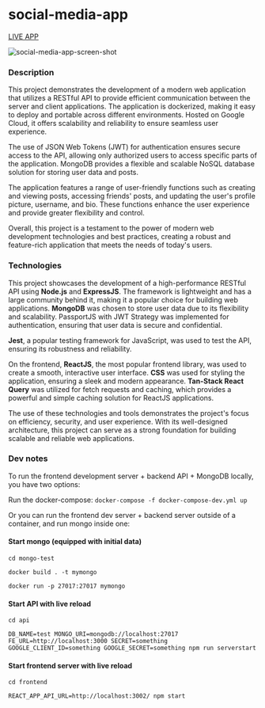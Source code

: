 # social-media-app

[LIVE APP](https://main.d1l2zslx6rge0v.amplifyapp.com/login)

![social-media-app-screen-shot](https://user-images.githubusercontent.com/35308786/227627654-e28ac04e-2622-4a93-88f0-d01cc98e8cae.png)

### Description
This project demonstrates the development of a modern web application that utilizes a RESTful API to provide efficient communication between the server and client applications. The application is dockerized, making it easy to deploy and portable across different environments. Hosted on Google Cloud, it offers scalability and reliability to ensure seamless user experience.

The use of JSON Web Tokens (JWT) for authentication ensures secure access to the API, allowing only authorized users to access specific parts of the application. MongoDB provides a flexible and scalable NoSQL database solution for storing user data and posts.

The application features a range of user-friendly functions such as creating and viewing posts, accessing friends' posts, and updating the user's profile picture, username, and bio. These functions enhance the user experience and provide greater flexibility and control.

Overall, this project is a testament to the power of modern web development technologies and best practices, creating a robust and feature-rich application that meets the needs of today's users.

### Technologies 
This project showcases the development of a high-performance RESTful API using **Node.js** and **ExpressJS**. The framework is lightweight and has a large community behind it, making it a popular choice for building web applications. **MongoDB** was chosen to store user data due to its flexibility and scalability. PassportJS with JWT Strategy was implemented for authentication, ensuring that user data is secure and confidential.

**Jest**, a popular testing framework for JavaScript, was used to test the API, ensuring its robustness and reliability.

On the frontend, **ReactJS**, the most popular frontend library, was used to create a smooth, interactive user interface. **CSS** was used for styling the application, ensuring a sleek and modern appearance. **Tan-Stack React Query** was utilized for fetch requests and caching, which provides a powerful and simple caching solution for ReactJS applications.

The use of these technologies and tools demonstrates the project's focus on efficiency, security, and user experience. With its well-designed architecture, this project can serve as a strong foundation for building scalable and reliable web applications.

### Dev notes

To run the frontend development server + backend API + MongoDB locally, you have two options:

Run the docker-compose:
`docker-compose -f docker-compose-dev.yml up`

Or you can run the frontend dev server + backend server outside of a container, and run mongo inside one:

#### Start mongo (equipped with initial data)

`cd mongo-test`

`docker build . -t mymongo`

`docker run -p 27017:27017 mymongo`

#### Start API with live reload

`cd api`

`DB_NAME=test MONGO_URI=mongodb://localhost:27017 FE_URL=http://localhost:3000 SECRET=something GOOGLE_CLIENT_ID=something GOOGLE_SECRET=something npm run serverstart`

#### Start frontend server with live reload

`cd frontend`

`REACT_APP_API_URL=http://localhost:3002/ npm start`
